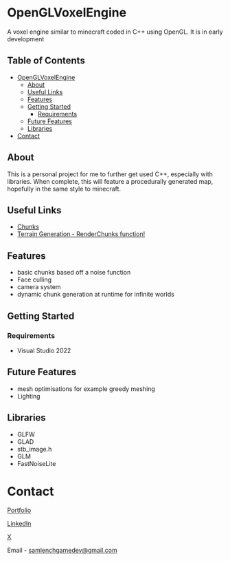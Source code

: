# OpenGLVoxelEngine
A voxel engine similar to minecraft coded in C++ using OpenGL. It is in early development
## Table of Contents
- [OpenGLVoxelEngine](#openglvoxelengine)
  * [About](#about)
  * [Useful Links](#useful-links)
  * [Features](#features)
  * [Getting Started](#getting-started)
    + [Requirements](#requirements)
  * [Future Features](#future-features)
  * [Libraries](#libraries)
- [Contact](#contact)

## About
This is a personal project for me to further get used C++, especially with libraries. When complete, this will feature a procedurally generated map, hopefully in the same style to minecraft.
## Useful Links
 - [Chunks](https://github.com/lenchsam/OpenGLVoxelEngine/blob/main/OpenGLVoxelEngine/OpenGLVoxelEngine/Chunk.cpp)
 - [Terrain Generation - RenderChunks function!](https://github.com/lenchsam/OpenGLVoxelEngine/blob/main/OpenGLVoxelEngine/OpenGLVoxelEngine/ChunkManager.cpp)
## Features
 - basic chunks based off a noise function
 - Face culling
 - camera system
 - dynamic chunk generation at runtime for infinite worlds

## Getting Started

### Requirements

 - Visual Studio 2022

## Future Features
 - mesh optimisations for example greedy meshing
 - Lighting

## Libraries
 - GLFW
 - GLAD
 - stb_image.h
 - GLM
 - FastNoiseLite

# Contact
[Portfolio](https://lenchsam.com)

[LinkedIn](https://www.linkedin.com/in/sam-lench-8586b6279/)

[X](https://x.com/SamLenchGameDev)

Email - samlenchgamedev@gmail.com


